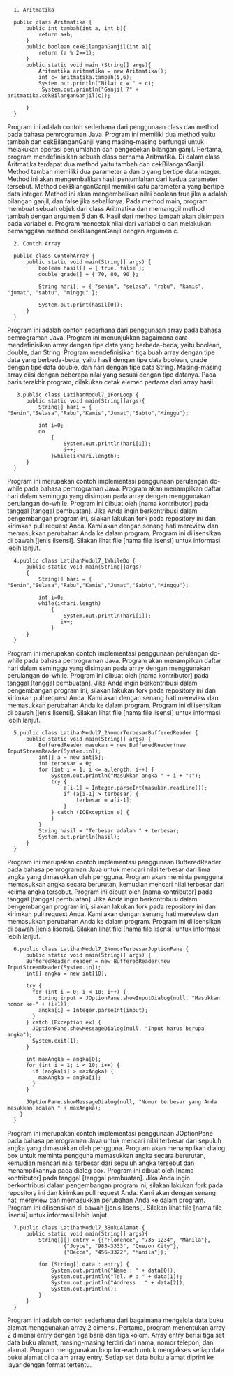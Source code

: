       1. Aritmatika

      public class Aritmatika {
          public int tambah(int a, int b){
              return a+b;
          }
          public boolean cekBilanganGanjil(int a){
              return (a % 2==1);
          }
          public static void main (String[] args){
              Aritmatika aritmatika = new Aritmatika();
              int c= aritmatika.tambah(5,6);
              System.out.println("Nilai c = " + c);
               System.out.println("Ganjil ?" + aritmatika.cekBilanganGanjil(c));

          }
      }

  Program ini adalah contoh sederhana dari penggunaan class dan method pada bahasa pemrograman Java. Program ini memiliki dua method yaitu tambah dan cekBilanganGanjil yang masing-masing berfungsi untuk melakukan operasi penjumlahan dan pengecekan bilangan ganjil.
Pertama, program mendefinisikan sebuah class bernama Aritmatika.
Di dalam class Aritmatika terdapat dua method yaitu tambah dan cekBilanganGanjil.
Method tambah memiliki dua parameter a dan b yang bertipe data integer. Method ini akan mengembalikan hasil penjumlahan dari kedua parameter tersebut.
Method cekBilanganGanjil memiliki satu parameter a yang bertipe data integer. Method ini akan mengembalikan nilai boolean true jika a adalah bilangan ganjil, dan false jika sebaliknya.
Pada method main, program membuat sebuah objek dari class Aritmatika dan memanggil method tambah dengan argumen 5 dan 6. Hasil dari method tambah akan disimpan pada variabel c.
Program mencetak nilai dari variabel c dan melakukan pemanggilan method cekBilanganGanjil dengan argumen c.

      2. Contoh Array

      public class ContohArray {
          public static void main(String[] args) {
              boolean hasil[] = { true, false };
              double grade[] = { 70, 80, 90 };

              String hari[] = { "senin", "selasa", "rabu", "kamis", "jumat", "sabtu", "minggu" };

              System.out.print(hasil[0]);
          }
      }


  Program ini adalah contoh sederhana dari penggunaan array pada bahasa pemrograman Java. Program ini menunjukkan bagaimana cara mendefinisikan array dengan tipe data yang berbeda-beda, yaitu boolean, double, dan String.
Program mendefinisikan tiga buah array dengan tipe data yang berbeda-beda, yaitu hasil dengan tipe data boolean, grade dengan tipe data double, dan hari dengan tipe data String.
Masing-masing array diisi dengan beberapa nilai yang sesuai dengan tipe datanya.
Pada baris terakhir program, dilakukan cetak elemen pertama dari array hasil.

       3.public class LatihanModul7_1ForLoop {
          public static void main(String[]args){
              String[] hari = { "Senin","Selasa","Rabu","Kamis","Jumat","Sabtu","Minggu"};

              int i=0;
              do
                  {
                      System.out.println(hari[i]);
                      i++;
                  }while(i<hari.length);
          }
      }


  Program ini merupakan contoh implementasi penggunaan perulangan do-while pada bahasa pemrograman Java. Program akan menampilkan daftar hari dalam seminggu yang disimpan pada array dengan menggunakan perulangan do-while.
Program ini dibuat oleh [nama kontributor] pada tanggal [tanggal pembuatan]. Jika Anda ingin berkontribusi dalam pengembangan program ini, silakan lakukan fork pada repository ini dan kirimkan pull request Anda. Kami akan dengan senang hati mereview dan memasukkan perubahan Anda ke dalam program.
Program ini dilisensikan di bawah [jenis lisensi]. Silakan lihat file [nama file lisensi] untuk informasi lebih lanjut.


      4.public class LatihanModul7_1WhileDo {
          public static void main(String[]args)
          {
              String[] hari = { "Senin","Selasa","Rabu","Kamis","Jumat","Sabtu","Minggu"};

              int i=0;
              while(i<hari.length)
                  {
                      System.out.println(hari[i]);
                     i++;
                  }
          }
      }

  Program ini merupakan contoh implementasi penggunaan perulangan do-while pada bahasa pemrograman Java. Program akan menampilkan daftar hari dalam seminggu yang disimpan pada array dengan menggunakan perulangan do-while.
Program ini dibuat oleh [nama kontributor] pada tanggal [tanggal pembuatan]. Jika Anda ingin berkontribusi dalam pengembangan program ini, silakan lakukan fork pada repository ini dan kirimkan pull request Anda. Kami akan dengan senang hati mereview dan memasukkan perubahan Anda ke dalam program.
Program ini dilisensikan di bawah [jenis lisensi]. Silakan lihat file [nama file lisensi] untuk informasi lebih lanjut.

      5.public class LatihanModul7_2NomorTerbesarBufferedReader {
          public static void main(String[] args) {
              BufferedReader masukan = new BufferedReader(new InputStreamReader(System.in));
              int[] a = new int[5];
              int terbesar = 0;
              for (int i = 1; i <= a.length; i++) {
                  System.out.println("Masukkan angka " + i + ":");
                  try {
                      a[i-1] = Integer.parseInt(masukan.readLine());
                      if (a[i-1] > terbesar) {
                          terbesar = a[i-1];
                      }
                  } catch (IOException e) {
                  }
              }
              String hasil = "Terbesar adalah " + terbesar;
              System.out.println(hasil);
          }
      }

  Program ini merupakan contoh implementasi penggunaan BufferedReader pada bahasa pemrograman Java untuk mencari nilai terbesar dari lima angka yang dimasukkan oleh pengguna. Program akan meminta pengguna memasukkan angka secara berurutan, kemudian mencari nilai terbesar dari kelima angka tersebut.
Program ini dibuat oleh [nama kontributor] pada tanggal [tanggal pembuatan]. Jika Anda ingin berkontribusi dalam pengembangan program ini, silakan lakukan fork pada repository ini dan kirimkan pull request Anda. Kami akan dengan senang hati mereview dan memasukkan perubahan Anda ke dalam program.
Program ini dilisensikan di bawah [jenis lisensi]. Silakan lihat file [nama file lisensi] untuk informasi lebih lanjut.

      6.public class LatihanModul7_2NomorTerbesarJoptionPane {
          public static void main(String[] args) {
          BufferedReader reader = new BufferedReader(new InputStreamReader(System.in));
          int[] angka = new int[10];

          try {
            for (int i = 0; i < 10; i++) {
              String input = JOptionPane.showInputDialog(null, "Masukkan nomor ke-" + (i+1));
              angka[i] = Integer.parseInt(input);
            }
          } catch (Exception ex) {
            JOptionPane.showMessageDialog(null, "Input harus berupa angka");
            System.exit(1);
          }

          int maxAngka = angka[0];
          for (int i = 1; i < 10; i++) {
            if (angka[i] > maxAngka) {
              maxAngka = angka[i];
            }
          }

          JOptionPane.showMessageDialog(null, "Nomor terbesar yang Anda masukkan adalah " + maxAngka);
        }
      }

  Program ini merupakan contoh implementasi penggunaan JOptionPane pada bahasa pemrograman Java untuk mencari nilai terbesar dari sepuluh angka yang dimasukkan oleh pengguna. Program akan menampilkan dialog box untuk meminta pengguna memasukkan angka secara berurutan, kemudian mencari nilai terbesar dari sepuluh angka tersebut dan menampilkannya pada dialog box.
Program ini dibuat oleh [nama kontributor] pada tanggal [tanggal pembuatan]. Jika Anda ingin berkontribusi dalam pengembangan program ini, silakan lakukan fork pada repository ini dan kirimkan pull request Anda. Kami akan dengan senang hati mereview dan memasukkan perubahan Anda ke dalam program.
Program ini dilisensikan di bawah [jenis lisensi]. Silakan lihat file [nama file lisensi] untuk informasi lebih lanjut.

      7.public class LatihanModul7_3BukuAlamat {
          public static void main(String[] args){
              String[][] entry = {{"Florence", "735-1234", "Manila"},
                      {"Joyce", "983-3333", "Quezon City"},
                      {"Becca", "456-3322", "Manila"}};

              for (String[] data : entry) {
                  System.out.println("Name : " + data[0]);
                  System.out.println("Tel. # : " + data[1]);
                  System.out.println("Address : " + data[2]);
                  System.out.println();
              }
          }
      }

  Program ini adalah contoh sederhana dari bagaimana mengelola data buku alamat menggunakan array 2 dimensi. 
Pertama, program menentukan array 2 dimensi entry dengan tiga baris dan tiga kolom.
Array entry berisi tiga set data buku alamat, masing-masing terdiri dari nama, nomor telepon, dan alamat.
Program menggunakan loop for-each untuk mengakses setiap data buku alamat di dalam array entry.
Setiap set data buku alamat diprint ke layar dengan format tertentu.
